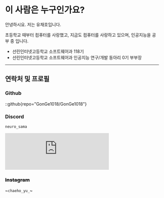 # 이 사람은 누구인가요?
<!-- This is the demo site for [Fuwari](https://github.com/saicaca/fuwari). -->

안녕하시요. 저는 유채호입니다.

초등학교 때부터 컴퓨터를 사랑했고, 지금도 컴퓨터를 사랑하고 있으며, 인공지능을 공부 중 입니다.

- 선린인터넷고등학교 소프트웨어과 118기
- 선린인터넷고등학교 소프트웨어과 인공지능 연구/개발 동아리 0기 부부장


---

## 연락처 및 프로필

### Github
::github{repo="GonGe1018/GonGe1018"}

### Discord
`neuro_sama`
<iframe
    title="Discord user embed"
    width="340"
    height="120"
    frameborder="0"
    sandbox="allow-scripts"
    src="https://widgets.vendicated.dev/user?id=277763680022560768&theme=dark&banner=true&full-banner=false&rounded-corners=true&discord-icon=false&badges=false&guess-nitro=false&"
></iframe>

### ~~Instagram~~
~`chaeho_yu_`~



<!-- > ### Sources of images used in this site
> - [Unsplash](https://unsplash.com/)
> - [星と少女](https://www.pixiv.net/artworks/108916539) by [Stella](https://www.pixiv.net/users/93273965)
> - [Rabbit - v1.4 Showcase](https://civitai.com/posts/586908) by [Rabbit_YourMajesty](https://civitai.com/user/Rabbit_YourMajesty) -->